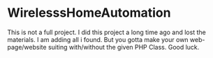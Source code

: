 # WirelesssHomeAutomation
This is not a full project. I did this project a long time ago and lost the materials. I am adding all i found. But you gotta make your own web-page/website suiting with/without the given PHP Class. Good luck.
